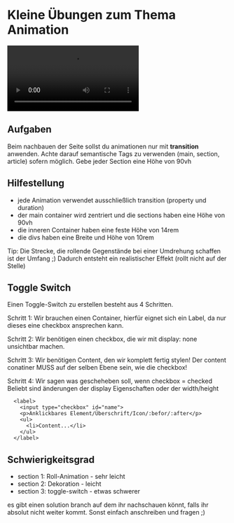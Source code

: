 # Kleine Übungen zum Thema Animation

<video src="preview/Animationen_sind_toll!.mp4" controls title="Title"></video>

## Aufgaben

Beim nachbauen der Seite sollst du animationen nur mit **transition** anwenden.
Achte darauf semantische Tags zu verwenden (main, section, article) sofern möglich.
Gebe jeder Section eine Höhe von 90vh

## Hilfestellung

- jede Animation verwendet ausschließlich transition (property und duration)
- der main container wird zentriert und die sections haben eine Höhe von 90vh
- die inneren Container haben eine feste Höhe von 14rem
- die divs haben eine Breite und Höhe von 10rem


Tip: Die Strecke, die rollende Gegenstände bei einer Umdrehung schaffen ist der Umfang ;)
Dadurch entsteht ein realistischer Effekt (rollt nicht auf der Stelle)

## Toggle Switch

Einen Toggle-Switch zu erstellen besteht aus 4 Schritten.

Schritt 1:
Wir brauchen einen Container, hierfür eignet sich ein Label, da nur dieses eine checkbox ansprechen kann.

Schritt 2:
Wir benötigen einen checkbox, die wir mit display: none unsichtbar machen.

Schritt 3:
Wir benötigen Content, den wir komplett fertig stylen!
Der content conatiner MUSS auf der selben Ebene sein, wie die checkbox!

Schritt 4:
Wir sagen was gescheheben soll, wenn checkbox = checked
Beliebt sind änderungen der display Eigenschaften oder der width/height

```
  <label>
    <input type="checkbox" id="name">
    <p>Anklickbares Element/Überschrift/Icon/:befor/:after</p>
    <ul>
      <li>Content...</li>
    </ul>
  </label>
```

## Schwierigkeitsgrad

- section 1: Roll-Animation - sehr leicht
- section 2: Dekoration - leicht
- section 3: toggle-switch - etwas schwerer

es gibt einen solution branch auf dem ihr nachschauen könnt, falls ihr absolut nicht weiter kommt. Sonst einfach anschreiben und fragen ;)